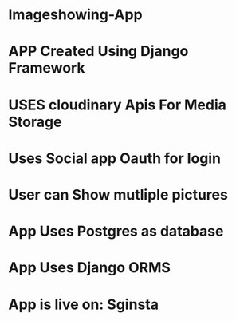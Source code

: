 # Imageshowing-App
# APP Created Using Django Framework
# USES cloudinary Apis For Media Storage
# Uses Social app Oauth for login
# User can Show mutliple pictures
# App Uses Postgres as database
# App Uses Django ORMS
# App is live on: <a herf="https://sginsta.herokuapp.com/">Sginsta <a>
